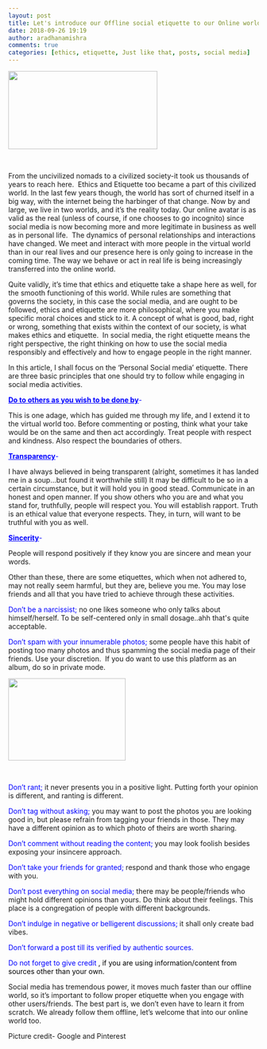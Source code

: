 ```yaml
---
layout: post
title: Let's introduce our Offline social etiquette to our Online world
date: 2018-09-26 19:19
author: aradhanamishra
comments: true
categories: [ethics, etiquette, Just like that, posts, social media]
---
```

<img class="size-medium wp-image-526 aligncenter" src="http://www.aradhanamishra.com/wp-content/uploads/2018/09/media-etiquette-300x157.jpg" alt="" width="300" height="157">

&nbsp;

From the uncivilized nomads to a civilized society-it took us thousands of years to reach here. &nbsp;Ethics and Etiquette too became a part of this civilized world. In the last few years though, the world has sort of churned itself in a big way, with the internet being the harbinger of that change. Now by and large, we live in two worlds, and it’s the reality today. Our online avatar is as valid as the real (unless of course, if one chooses to go incognito) since social media is now becoming more and more legitimate in business as well as in personal life.&nbsp; The dynamics of personal relationships and interactions have changed. We meet and interact with more people in the virtual world than in our real lives and our presence here is only going to increase in the coming time. The way we behave or act in real life is being increasingly transferred into the online world.

Quite validly, it’s time that ethics and etiquette take a shape here as well, for the smooth functioning of this world. While rules are something that governs the society, in this case the social media, and are ought to be followed, ethics and etiquette are more philosophical, where you make specific moral choices and stick to it. A concept of what is good, bad, right or wrong, something that exists within the context of our society, is what makes ethics and etiquette. &nbsp;In social media, the right etiquette means the right perspective, the right thinking on how to use the social media responsibly and effectively and how to engage people in the right manner.

In this article, I shall focus on the ‘Personal Social media’ etiquette. There are three basic principles that one should try to follow while engaging in social media activities.

<span style="color: #0000ff;"><strong><u>Do to others as you wish to be done by</u></strong>-</span>

This is one adage, which has guided me through my life, and I extend it to the virtual world too. Before commenting or posting, think what your take would be on the same and then act accordingly. Treat people with respect and kindness. Also respect the boundaries of others.

<span style="color: #0000ff;"><strong><u>Transparency</u></strong>-</span>

I have always believed in being transparent (alright, sometimes it has landed me in a soup…but found it worthwhile still) It may be difficult to be so in a certain circumstance, but it will hold you in good stead. Communicate in an honest and open manner. If you show others who you are and what you stand for, truthfully, people will respect you. You will establish rapport. Truth is an ethical value that everyone respects. They, in turn, will want to be truthful with you as well.

<span style="color: #0000ff;"><strong><u>Sincerity</u></strong>-</span>

People will respond positively if they know you are sincere and mean your words.

Other than these, there are some etiquettes, which when not adhered to, may not really seem harmful, but they are, believe you me. You may lose friends and all that you have tried to achieve through these activities.

<span style="color: #0000ff;">Don’t be a narcissist;</span> no one likes someone who only talks about himself/herself. To be self-centered only in small dosage..ahh that's quite acceptable.

<span style="color: #0000ff;">Don’t spam with your innumerable photos;</span> some people have this habit of posting too many photos and thus spamming the social media page of their friends. Use your discretion. &nbsp;If you do want to use this platform as an album, do so in private mode.

<img class="alignnone size-full wp-image-527" src="http://www.aradhanamishra.com/wp-content/uploads/2018/09/too-many-photos-on-FB.jpg" alt="" width="236" height="165">

&nbsp;

<span style="color: #0000ff;">Don’t rant;</span> it never presents you in a positive light. Putting forth your opinion is different, and ranting is different.

<span style="color: #0000ff;">Don’t tag without asking;</span> you may want to post the photos you are looking good in, but please refrain from tagging your friends in those. They may have a different opinion as to which photo of theirs are worth sharing.

<span style="color: #0000ff;">Don’t comment without reading the content;</span> you may look foolish besides exposing your insincere approach.

<span style="color: #0000ff;">Don’t take your friends for granted;</span> respond and thank those who engage with you.

<span style="color: #0000ff;">Don’t post everything on social media;</span> there may be people/friends who might hold different opinions than yours. Do think about their feelings. This place is a congregation of people with different backgrounds.

<span style="color: #0000ff;">Don’t indulge in negative or belligerent discussions;</span> it shall only create bad vibes.

<span style="color: #0000ff;">Don’t forward a post till its verified by authentic sources.</span>

<span style="color: #000000;"><span style="color: #0000ff;">Do not forget to give credit</span> , if you are using information/content from sources other than your own.</span>

Social media has tremendous power, it moves much faster than our offline world, so it’s important to follow proper etiquette when you engage with other users/friends. The best part is, we don’t even have to learn it from scratch. We already follow them offline, let’s welcome that into our online world too.

Picture credit- Google and Pinterest

<em>&nbsp;</em>

&nbsp;
